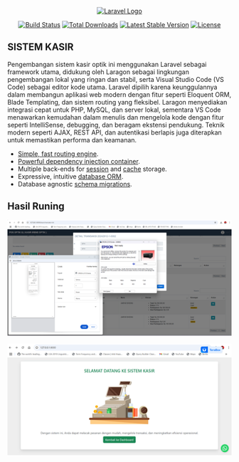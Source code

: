 <p align="center"><a href="https://laravel.com" target="_blank"><img src="https://raw.githubusercontent.com/laravel/art/master/logo-lockup/5%20SVG/2%20CMYK/1%20Full%20Color/laravel-logolockup-cmyk-red.svg" width="400" alt="Laravel Logo"></a></p>

<p align="center">
<a href="https://github.com/laravel/framework/actions"><img src="https://github.com/laravel/framework/workflows/tests/badge.svg" alt="Build Status"></a>
<a href="https://packagist.org/packages/laravel/framework"><img src="https://img.shields.io/packagist/dt/laravel/framework" alt="Total Downloads"></a>
<a href="https://packagist.org/packages/laravel/framework"><img src="https://img.shields.io/packagist/v/laravel/framework" alt="Latest Stable Version"></a>
<a href="https://packagist.org/packages/laravel/framework"><img src="https://img.shields.io/packagist/l/laravel/framework" alt="License"></a>
</p>

## SISTEM KASIR

Pengembangan sistem kasir optik ini menggunakan Laravel sebagai framework utama, didukung oleh Laragon sebagai lingkungan pengembangan lokal yang ringan dan stabil, serta Visual Studio Code (VS Code) sebagai editor kode utama. Laravel dipilih karena keunggulannya dalam membangun aplikasi web modern dengan fitur seperti Eloquent ORM, Blade Templating, dan sistem routing yang fleksibel. Laragon menyediakan integrasi cepat untuk PHP, MySQL, dan server lokal, sementara VS Code menawarkan kemudahan dalam menulis dan mengelola kode dengan fitur seperti IntelliSense, debugging, dan beragam ekstensi pendukung. Teknik modern seperti AJAX, REST API, dan autentikasi berlapis juga diterapkan untuk memastikan performa dan keamanan.

-   [Simple, fast routing engine](https://laravel.com/docs/routing).
-   [Powerful dependency injection container](https://laravel.com/docs/container).
-   Multiple back-ends for [session](https://laravel.com/docs/session) and [cache](https://laravel.com/docs/cache) storage.
-   Expressive, intuitive [database ORM](https://laravel.com/docs/eloquent).
-   Database agnostic [schema migrations](https://laravel.com/docs/migrations).

## Hasil Runing

![Screenshot](https://github.com/jakfarshodiq230/kasir/blob/main/public/images/image_1.png)

![Screenshot](https://github.com/jakfarshodiq230/kasir/blob/main/public/images/image_2.png)

